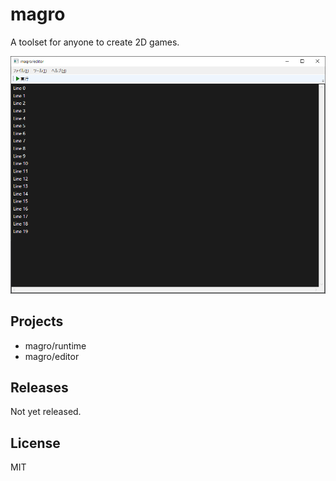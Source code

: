 # magro
A toolset for anyone to create 2D games.

<div style="max-width: 720px">

![editor](./editor.png)

</div>

## Projects
- magro/runtime
- magro/editor

## Releases
Not yet released.

## License
MIT
